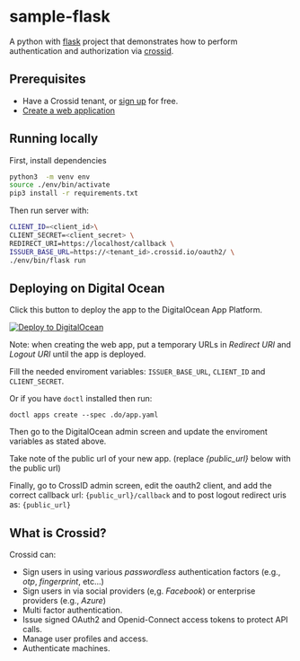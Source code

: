 # sample-flask

A python with [flask](https://flask.palletsprojects.com/) project that demonstrates how to perform authentication and authorization via [crossid](crossid.io).

## Prerequisites

- Have a Crossid tenant, or [sign up](https://crossid.io/signup) for free.
- [Create a web application](https://developer.crossid.io/docs/guides/howto/create-web-app)

## Running locally

First, install dependencies

```bash
python3  -m venv env
source ./env/bin/activate
pip3 install -r requirements.txt
```

Then run server with:

```bash
CLIENT_ID=<client_id>\
CLIENT_SECRET=<client_secret> \
REDIRECT_URI=https://localhost/callback \
ISSUER_BASE_URL=https://<tenant_id>.crossid.io/oauth2/ \
./env/bin/flask run
```

## Deploying on Digital Ocean

Click this button to deploy the app to the DigitalOcean App Platform.

[![Deploy to DigitalOcean](https://www.deploytodo.com/do-btn-blue.svg)](https://cloud.digitalocean.com/apps/new?repo=https://github.com/crossid/sample-flask/tree/main)

Note: when creating the web app, put a temporary URLs in _Redirect URI_ and _Logout URI_ until the app is deployed.

Fill the needed enviroment variables: `ISSUER_BASE_URL`, `CLIENT_ID` and `CLIENT_SECRET`.

Or if you have `doctl` installed then run:

`doctl apps create --spec .do/app.yaml`

Then go to the DigitalOcean admin screen and update the enviroment variables as stated above.

Take note of the public url of your new app. (replace _{public_url}_ below with the public url)

Finally, go to CrossID admin screen, edit the oauth2 client, and add the correct callback url: `{public_url}/callback` and to post logout redirect uris as: `{public_url}`

## What is Crossid?

Crossid can:

- Sign users in using various _passwordless_ authentication factors (e.g., _otp_, _fingerprint_, etc...)
- Sign users in via social providers (e,g. _Facebook_) or enterprise providers (e.g., _Azure_)
- Multi factor authentication.
- Issue signed OAuth2 and Openid-Connect access tokens to protect API calls.
- Manage user profiles and access.
- Authenticate machines.
